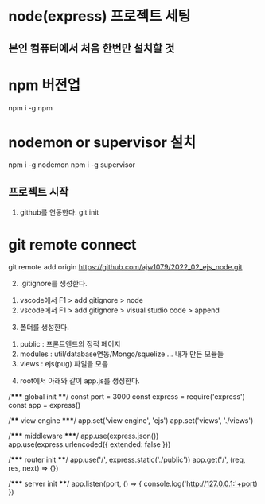 # node(express) 프로젝트 세팅

## 본인 컴퓨터에서 처음 한번만 설치할 것

# npm 버전업

npm i -g npm

# nodemon or supervisor 설치

npm i -g nodemon
npm i -g supervisor

## 프로젝트 시작

1. github를 연동한다.
   git init

# git remote connect

git remote add origin https://github.com/ajw1079/2022_02_ejs_node.git

2. .gitignore를 생성한다.

1) vscode에서 F1 > add gitignore > node
2) vscode에서 F1 > add gitignore > visual studio code > append

3. 폴더를 생성한다.

1) public : 프론트엔드의 정적 페이지
2) modules : util/database연동/Mongo/squelize ... 내가 만든 모듈들
3) views : ejs(pug) 파일을 모음

4. root에서 아래와 같이 app.js를 생성한다.

/******\*\*\******* global init ******\*\*******/
const port = 3000
const express = require('express')
const app = express()

/******\*\******* view engine ******\*\*\*******/
app.set('view engine', 'ejs')
app.set('views', './views')

/******\*\*\******* middleware ******\*\*\*******/
app.use(express.json())
app.use(express.urlencoded({ extended: false }))

/******\*\*\******* router init ******\*\*******/
app.use('/', express.static('./public'))
app.get('/', (req, res, next) => {})

/******\*\*\******* server init ******\*\*******/
app.listen(port, () => { console.log('http://127.0.0.1:'+port) })
